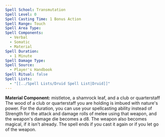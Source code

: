 ```yaml
---
Spell School: Transmutation
Spell Level: 0
Spell Casting Time: 1 Bonus Action
Spell Range: Touch
Spell Area Type: 
Spell Components:
  - Verbal
  - Somatic
  - Material
Spell Duration:
  - 1 Minute
Spell Damage Type: 
Spell Source:
  - Player's Handbook
Spell Ritual: false
Spell Lists:
  - "[[../Spell Lists/Druid Spell List|Druid]]"
---
```


**Material Component:** mistletoe, a shamrock leaf, and a club or quarterstaff  
The wood of a club or quarterstaff you are holding is imbued with nature's power. For the duration, you can use your spellcasting ability instead of Strength for the attack and damage rolls of melee using that weapon, and the weapon's damage die becomes a d8. The weapon also becomes magical, if it isn't already. The spell ends if you cast it again or if you let go of the weapon.

